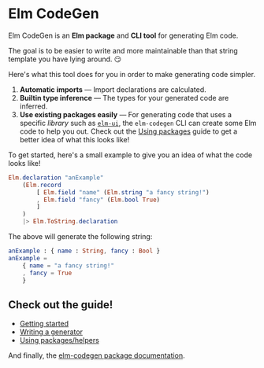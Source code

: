 # Elm CodeGen

Elm CodeGen is an **Elm package** and **CLI tool** for generating Elm code.

The goal is to be easier to write and more maintainable than that string template you have lying around. 😏

Here's what this tool does for you in order to make generating code simpler.

1. **Automatic imports** — Import declarations are calculated.
2. **Builtin type inference** — The types for your generated code are inferred.
3. **Use existing packages easily** — For generating code that uses a specific _library_ such as [`elm-ui`](https://package.elm-lang.org/packages/mdgriffith/elm-ui/1.1.8/), the `elm-codegen` CLI can create some Elm code to help you out.
   Check out the [Using packages](/guide/UsingPackages.md) guide to get a better idea of what this looks like!

To get started, here's a small example to give you an idea of what the code looks like!

```elm
Elm.declaration "anExample"
    (Elm.record
        [ Elm.field "name" (Elm.string "a fancy string!")
        , Elm.field "fancy" (Elm.bool True)
        ]
    )
    |> Elm.ToString.declaration
```

The above will generate the following string:

```elm
anExample : { name : String, fancy : Bool }
anExample =
    { name = "a fancy string!"
    , fancy = True
    }
```

## Check out the guide!

- [Getting started](https://github.com/mdgriffith/elm-codegen/tree/main/guide/GettingStarted.md)
- [Writing a generator](https://github.com/mdgriffith/elm-codegen/tree/main/guide/WritingAGenerator.md)
- [Using packages/helpers](https://github.com/mdgriffith/elm-codegen/tree/main/guide/UsingHelpers.md)

And finally, the [elm-codegen package documentation](https://elm-doc-preview.netlify.app/?repo=mdgriffith/elm-codegen).
